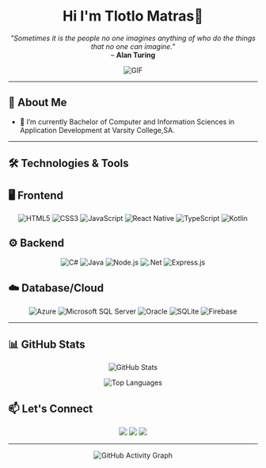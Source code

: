 <h1 align="center">Hi I'm Tlotlo Matras👋</h1>

<div>
    <p align="center">
      <em>"Sometimes it is the people no one imagines anything of who do the things that no one can imagine."</em> 
      <br>– <strong>Alan Turing</strong>
    </p>

<p align="center">
      <img src="https://media4.giphy.com/media/v1.Y2lkPTc5MGI3NjExeXozcXFjM3ppcnFoMm56bnlud3kwdWgwaG11anpwcjQ0bmJiNzl2bCZlcD12MV9pbnRlcm5hbF9naWZfYnlfaWQmY3Q9Zw/V4NSR1NG2p0KeJJyr5/giphy.webp" alt="GIF" >
    </p>
</div>

---

## 👋 About Me

- 🌱 I’m currently Bachelor of Computer and Information Sciences in Application Development at Varsity College,SA.

---

## 🛠️ Technologies & Tools

## 🖥️ Frontend
<p align="center">
  <img src="https://img.shields.io/badge/html5-%23E34F26.svg?style=for-the-badge&logo=html5&logoColor=white" alt="HTML5">
  <img src="https://img.shields.io/badge/css3-%231572B6.svg?style=for-the-badge&logo=css3&logoColor=white" alt="CSS3">
  <img src="https://img.shields.io/badge/javascript-%23323330.svg?style=for-the-badge&logo=javascript&logoColor=%23F7DF1E" alt="JavaScript">
  <img src="https://img.shields.io/badge/react_native-%2320232a.svg?style=for-the-badge&logo=react&logoColor=%2361DAFB" alt="React Native">
  <img src="https://img.shields.io/badge/typescript-%23007ACC.svg?style=for-the-badge&logo=typescript&logoColor=white" alt="TypeScript">
  <img src="https://img.shields.io/badge/kotlin-%237F52FF.svg?style=for-the-badge&logo=kotlin&logoColor=white" alt="Kotlin">
</p>

## ⚙️ Backend
<p align="center">
  <img src="https://img.shields.io/badge/c%23-%23239120.svg?style=for-the-badge&logo=csharp&logoColor=white" alt="C#">
  <img src="https://img.shields.io/badge/java-%23ED8B00.svg?style=for-the-badge&logo=openjdk&logoColor=white" alt="Java">
  <img src="https://img.shields.io/badge/node.js-6DA55F?style=for-the-badge&logo=node.js&logoColor=white" alt="Node.js">
  <img src="https://img.shields.io/badge/.NET-5C2D91?style=for-the-badge&logo=.net&logoColor=white" alt=".Net">
  <img src="https://img.shields.io/badge/express.js-%23404d59.svg?style=for-the-badge&logo=express&logoColor=%2361DAFB" alt="Express.js">
</p>

## ☁️ Database/Cloud
<p align="center">
  <img src="https://img.shields.io/badge/azure-%230072C6.svg?style=for-the-badge&logo=microsoftazure&logoColor=white" alt="Azure">
  <img src="https://img.shields.io/badge/Microsoft%20SQL%20Server-CC2927?style=for-the-badge&logo=microsoft%20sql%20server&logoColor=white" alt="Microsoft SQL Server">
  <img src="https://img.shields.io/badge/Oracle-F80000?style=for-the-badge&logo=oracle&logoColor=white" alt="Oracle">
  <img src="https://img.shields.io/badge/sqlite-%2307405e.svg?style=for-the-badge&logo=sqlite&logoColor=white" alt="SQLite">
  <img src="https://img.shields.io/badge/firebase-a08021?style=for-the-badge&logo=firebase&logoColor=ffcd34" alt="Firebase">
</p>

---

## 📊 GitHub Stats

<p align="center">
  <img src="https://github-readme-stats.vercel.app/api?username=TlotloM&show_icons=true&theme=dark&count_private=true" alt="GitHub Stats">
</p>

<p align="center">
  <img src="https://github-readme-stats.vercel.app/api/top-langs/?username=TlotloM&layout=compact&theme=dark" alt="Top Languages">
</p>



## 📫 Let's Connect

<p align="center">
  <a href="https:/www.linkedin.com/in/tlotlo-matras-2bb008251/" target="_blank"><img src="https://img.shields.io/badge/-LinkedIn-blue?style=flat-square&logo=Linkedin&logoColor=white"></a>
  <a href="mailto:temoso.matras@gmail.com"><img src="https://img.shields.io/badge/-Gmail-D14836?style=flat-square&logo=Gmail&logoColor=white"></a>
  <a href="https://twitter.com/your-twitter"><img src="https://img.shields.io/badge/-Twitter-1DA1F2?style=flat-square&logo=Twitter&logoColor=white"></a>
</p>

---

<p align="center">
    <img src="https://activity-graph.herokuapp.com/graph?username=TlotloM&theme=react-dark&hide_border=true&area=true" alt="GitHub Activity Graph">
</p>
